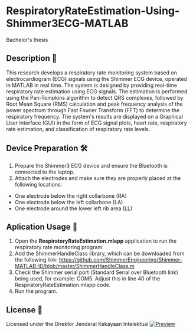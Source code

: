 # RespiratoryRateEstimation-Using-Shimmer3ECG-MATLAB
Bachelor's thesis

## Description 📝
This research develops a respiratory rate monitoring system based on electrocardiogram (ECG) signals using the Shimmer ECG device, operated in MATLAB in real time. The system is designed by providing real-time respiratory rate estimation using ECG signals. The estimation is performed using the Pan-Tompkins algorithm to detect QRS complexes, followed by Root Mean Square (RMS) calculation and peak frequency analysis of the power spectrum through Fast Fourier Transform (FFT) to determine the respiratory frequency. The system's results are displayed on a Graphical User Interface (GUI) in the form of ECG signal plots, heart rate, respiratory rate estimation, and classification of respiratory rate levels.

## Device Preparation 🛠
1. Prepare the Shimmer3 ECG device and ensure the Bluetooth is connected to the laptop.
2. Attach the electrodes and make sure they are properly placed at the following locations:
- One electrode below the right collarbone (RA)
- One electrode below the left collarbone (LA)
- One electrode around the lower left rib area (LL)

## Aplication Usage 🚀
1. Open the **RespiratoryRateEstimation.mlapp** application to run the respiratory rate monitoring program.
2. Add the ShimmerHandleClass library, which can be downloaded from the following link: https://github.com/ShimmerEngineering/Shimmer-MATLAB-ID/blob/master/ShimmerHandleClass.m
3. Check the Shimmer serial port (Standard Serial over Bluetooth link) being used, for example: COM5. Adjust this in line 40 of the RespiratoryRateEstimation.mlapp code.
4. Run the program.

## License 📜
Licensed under the Direktor Jenderal Kekayaan Intelektual
[![Preview](preview.png)](HakKekayaanIntelektual.pdf)
